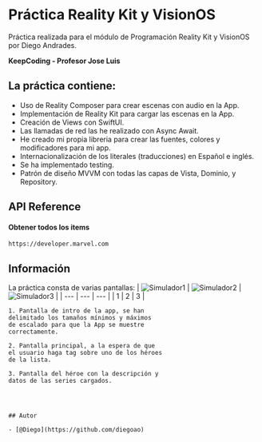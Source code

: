 # Práctica Reality Kit y VisionOS

Práctica realizada para el módulo de Programación Reality Kit y VisionOS por Diego Andrades.

**KeepCoding - Profesor Jose Luis**

## La práctica contiene:

- Uso de Reality Composer para crear escenas con audio en la App.
- Implementación de Reality Kit para cargar las escenas en la App.
- Creación de Views con SwiftUI.
- Las llamadas de red las he realizado con Async Await.
- He creado mi propia libreria para crear las fuentes, colores y modificadores para mi app.
- Internacionalización de los literales (traducciones) en Español e inglés.
- Se ha implementado testing.
- Patrón de diseño MVVM con todas las capas de Vista, Dominio, y Repository.


## API Reference

#### Obtener todos los items

```http
https://developer.marvel.com
```

## Información

La práctica consta de varias pantallas:
| ![Simulador1](https://github.com/diegoao/PracticaVisionProDiegoAndrades/blob/main/ImágenesReadme/foto1.png) | ![Simulador2](https://github.com/diegoao/PracticaVisionProDiegoAndrades/blob/main/ImágenesReadme/foto2.png) | ![Simulador3](https://github.com/diegoao/PracticaVisionProDiegoAndrades/blob/main/ImágenesReadme/foto3.png) |
| --- | --- | --- | 
| 1 | 2 | 3 |

```
1. Pantalla de intro de la app, se han
delimitado los tamaños mínimos y máximos
de escalado para que la App se muestre
correctamente.
```
```
2. Pantalla principal, a la espera de que
el usuario haga tag sobre uno de los héroes
de la lista.
```
```
3. Pantalla del héroe con la descripción y
datos de las series cargados.
```
```



## Autor

- [@Diego](https://github.com/diegoao)
